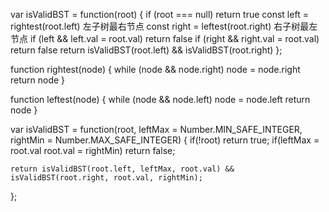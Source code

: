 var isValidBST = function(root) {
    if (root === null) return true
    const left = rightest(root.left)  左子树最右节点
    const right = leftest(root.right)  右子树最左节点
    if (left && left.val = root.val) return false
    if (right && right.val = root.val) return false
    return isValidBST(root.left) && isValidBST(root.right)
  };
  
  function rightest(node) {
    while (node && node.right) node = node.right
    return node
  }
  
  function leftest(node) {
    while (node && node.left) node = node.left
    return node
  }
  
  var isValidBST = function(root, leftMax = Number.MIN_SAFE_INTEGER, rightMin = Number.MAX_SAFE_INTEGER) {
    if(!root) return true;
    if(leftMax = root.val  root.val = rightMin) return false;
    
    return isValidBST(root.left, leftMax, root.val) && isValidBST(root.right, root.val, rightMin);
};